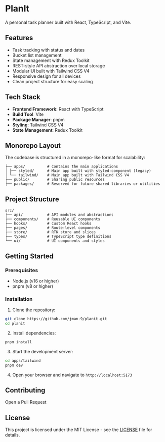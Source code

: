 # PlanIt

A personal task planner built with React, TypeScript, and Vite.

## Features

- Task tracking with status and dates
- Bucket list management
- State management with Redux Toolkit
- REST-style API abstraction over local storage
- Modular UI built with Tailwind CSS V4
- Responsive design for all devices
- Clean project structure for easy scaling

## Tech Stack

- **Frontend Framework**: React with TypeScript
- **Build Tool**: Vite
- **Package Manager**: pnpm
- **Styling**: Tailwind CSS V4
- **State Management**: Redux Toolkit

## Monorepo Layout

The codebase is structured in a monorepo-like format for scalability:
```
├── apps/          # Contains the main applications
│ ├── styled/      # Main app built with styled-component (legacy)
│ └── tailwind/    # Main app built with Tailwind CSS V4
├── public/        # Sharing public resources
├── packages/      # Reserved for future shared libraries or utilities
```

## Project Structure

```
src/
├── api/           # API modules and abstractions
├── components/    # Reusable UI components
├── hooks/         # Custom React hooks
├── pages/         # Route-level components
├── store/         # RTK store and slices
├── types/         # TypeScript type definitions
└── ui/            # UI components and styles
```

## Getting Started

### Prerequisites

- Node.js (v16 or higher)
- pnpm (v8 or higher)

### Installation

1. Clone the repository:
```bash
git clone https://github.com/jman-9/planit.git
cd planit
```

2. Install dependencies:
```bash
pnpm install
```

3. Start the development server:
```bash
cd apps/tailwind
pnpm dev
```

4. Open your browser and navigate to `http://localhost:5173`

## Contributing

Open a Pull Request

## License

This project is licensed under the MIT License - see the [LICENSE](LICENSE) file for details.
